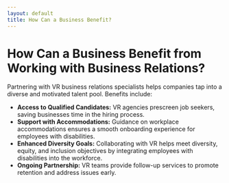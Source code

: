 ```yaml
---
layout: default
title: How Can a Business Benefit?
---
```


# How Can a Business Benefit from Working with Business Relations?

Partnering with VR business relations specialists helps companies tap into a diverse and motivated talent pool. Benefits include:

- **Access to Qualified Candidates:** VR agencies prescreen job seekers, saving businesses time in the hiring process.
- **Support with Accommodations:** Guidance on workplace accommodations ensures a smooth onboarding experience for employees with disabilities.
- **Enhanced Diversity Goals:** Collaborating with VR helps meet diversity, equity, and inclusion objectives by integrating employees with disabilities into the workforce.
- **Ongoing Partnership:** VR teams provide follow-up services to promote retention and address issues early.
